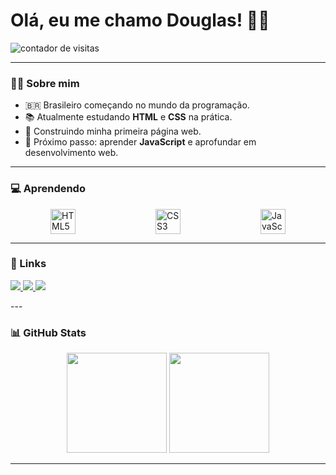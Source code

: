 <h1>Olá, eu me chamo Douglas! 🧑‍💻</h1>
  <img src="https://komarev.com/ghpvc/?username=d-jml&color=blue" alt="contador de visitas" />
</p>

---

### 👨‍💻 Sobre mim

- 🇧🇷 Brasileiro começando no mundo da programação.
- 📚 Atualmente estudando **HTML** e **CSS** na prática.
- 🚀 Construindo minha primeira página web.
- 🎯 Próximo passo: aprender **JavaScript** e aprofundar em desenvolvimento web.

---

### 💻 Aprendendo

<div style="display: flex; justify-content: space-around;">
  <img src="https://cdn.jsdelivr.net/gh/devicons/devicon/icons/html5/html5-original.svg" height="40" alt="HTML5"/>
  <img src="https://cdn.jsdelivr.net/gh/devicons/devicon/icons/css3/css3-original.svg" height="40" alt="CSS3"/>
  <img src="https://cdn.jsdelivr.net/gh/devicons/devicon/icons/javascript/javascript-original.svg" height="40" alt="JavaScript"/>
</div>

---

### 🔗 Links
<div>
<p align="left">
  <a href="https://instagram.com/douglas_jml" target="_blank">
    <img src="https://img.shields.io/badge/Instagram-douglas__jml-833AB4?style=for-the-badge&logo=instagram&logoColor=white" />
  </a>
  <a href="mailto:douglasjulyano2@gmail.com" target="_blank">
    <img src="https://img.shields.io/badge/E--mail-douglasjulyano2@gmail.com-D14836?style=for-the-badge&logo=gmail&logoColor=white" />
  </a>
  <a href="https://twitter.com/jmldouglas" target="_blank">
    <img src="https://img.shields.io/badge/Twitter-@jmldouglas-1DA1F2?style=for-the-badge&logo=twitter&logoColor=white" />
  </a>
</p>
  </div>
---

### 📊 GitHub Stats

<div align="center">
  <img height="160em" src="https://github-readme-stats.vercel.app/api?username=d-jml&show_icons=true&theme=tokyonight" />
  <img height="160em" src="https://github-readme-stats.vercel.app/api/top-langs/?username=d-jml&layout=compact&theme=tokyonight" />
</div>

---
